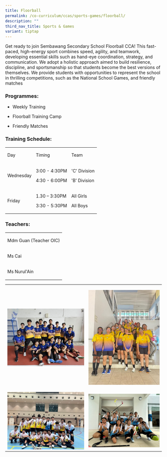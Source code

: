```yaml
---
title: Floorball
permalink: /co-curriculum/ccas/sports-games/floorball/
description: ""
third_nav_title: Sports & Games
variant: tiptap
---
```

<p>Get ready to join Sembawang Secondary School Floorball CCA! This fast-paced,
high-energy sport combines speed, agility, and teamwork, developing essential
skills such as hand-eye coordination, strategy, and communication. We adopt
a holistic approach aimed to build resilience, discipline, and sportsmanship
so that students become the best versions of themselves. We provide students
with opportunities to represent the school in thrilling competitions, such
as the National School Games, and friendly matches</p>
<h3>Programmes:</h3>
<ul>
<li>
<p>Weekly Training&nbsp;</p>
</li>
<li>
<p>Floorball Training Camp&nbsp;</p>
</li>
<li>
<p>Friendly Matches&nbsp;
<br>
</p>
</li>
</ul>
<h3>Training Schedule:</h3>
<table style="minWidth: 75px">
<colgroup>
<col>
<col>
<col>
</colgroup>
<tbody>
<tr>
<td rowspan="1" colspan="1">
<p>Day</p>
</td>
<td rowspan="1" colspan="1">
<p>Timing</p>
</td>
<td rowspan="1" colspan="1">
<p>Team</p>
</td>
</tr>
<tr>
<td rowspan="1" colspan="1">
<p>Wednesday</p>
</td>
<td rowspan="1" colspan="1">
<p>3:00 - 4:30PM</p>
<p>4:30 - 6:00PM</p>
</td>
<td rowspan="1" colspan="1">
<p>'C' Division</p>
<p>'B' Division</p>
</td>
</tr>
<tr>
<td rowspan="1" colspan="1">
<p>Friday</p>
</td>
<td rowspan="1" colspan="1">
<p>1.30 – 3:30PM</p>
<p>3:30 - 5:30PM</p>
</td>
<td rowspan="1" colspan="1">
<p>All Girls</p>
<p>All Boys</p>
</td>
</tr>
</tbody>
</table>
<h3>Teachers:</h3>
<table style="minWidth: 25px">
<colgroup>
<col>
</colgroup>
<tbody>
<tr>
<td rowspan="1" colspan="1">
<p>Mdm Guan (Teacher OIC)</p>
</td>
</tr>
<tr>
<td rowspan="1" colspan="1">
<p>Ms Cai</p>
</td>
</tr>
<tr>
<td rowspan="1" colspan="1">
<p>Ms Nurul'Ain</p>
</td>
</tr>
</tbody>
</table>
<table style="minWidth: 50px">
<colgroup>
<col>
<col>
</colgroup>
<tbody>
<tr>
<th rowspan="1" colspan="1">
<p></p>
<div class="isomer-image-wrapper">
<img style="width: 100%" height="auto" width="100%" alt="" src="/images/Floor_Ball1.jpg">
</div>
</th>
<th rowspan="1" colspan="1">
<p></p>
<div class="isomer-image-wrapper">
<img style="width: 100%" height="auto" width="100%" alt="" src="/images/Floor_Ball2.jpg">
</div>
</th>
</tr>
<tr>
<td rowspan="1" colspan="1">
<p></p>
<div class="isomer-image-wrapper">
<img style="width: 100%" height="auto" width="100%" alt="" src="/images/Floor_Ball3.jpg">
</div>
</td>
<td rowspan="1" colspan="1">
<p></p>
<div class="isomer-image-wrapper">
<img style="width: 100%" height="auto" width="100%" alt="" src="/images/Floor_Ball4.jpg">
</div>
</td>
</tr>
</tbody>
</table>
<p></p>